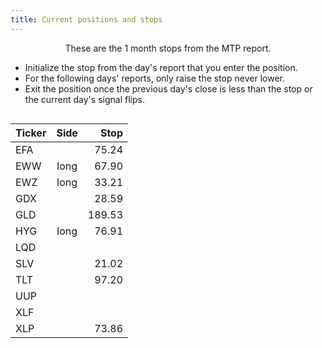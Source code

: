 ```yaml
---
title: Current positions and stops
---
```

<div
    style="display: flex; flex-direction: row; justify-content: center;">
<div style="max-width: 740px; display: flex; flex-direction: column; align-items: center;">
These are the 1 month stops from the MTP report.

* Initialize the stop from the day's report that you enter the position.
* For the following days' reports, only raise the stop never lower.
* Exit the position once the previous day's close is less than the stop or the current day's signal flips.

|Ticker  | Side |  Stop |
|:-------|:----:|------:|
| EFA    |      |  75.24|
| EWW    | long |  67.90|
| EWZ    | long |  33.21|
| GDX    |      |  28.59|
| GLD    |      | 189.53|
| HYG    | long |  76.91|
| LQD    |      |       |
| SLV    |      |  21.02|
| TLT    |      |  97.20|
| UUP    |      |       |
| XLF    |      |       |
| XLP    |      |  73.86|
</div>
</div>